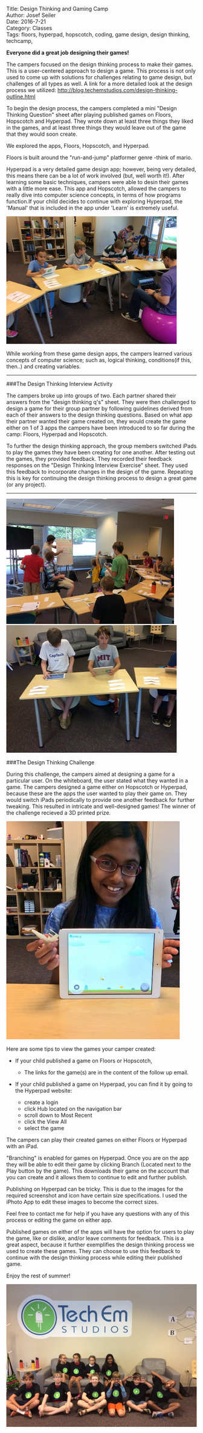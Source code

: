 Title: Design Thinking and Gaming Camp  
Author: Josef Seiler  
Date: 2016-7-21  
Category: Classes  
Tags: floors, hyperpad, hopscotch, coding, game design, design thinking, techcamp,  


**Everyone did a great job designing their games!**  

The campers focused on the design thinking process to make their games. This is a user-centered approach to design a game. This process is not only used to come up with solutions for challenges relating to game design, but challenges of all types as well. A link for a more detailed look at the design process we utilized: <http://blog.techemstudios.com/design-thinking-outline.html>    

To begin the design process, the campers completed a mini "Design Thinking Question" sheet after playing published games on Floors, Hopscotch and Hyperpad. They wrote down at least three things they liked in the games, and at least three things they would leave out of the game that they would soon create.  

We explored the apps, Floors, Hopscotch, and Hyperpad. 

Floors is built around the "run-and-jump" platformer genre -think of mario.   

Hyperpad is a very detailed game design app; however, being very detailed, this means there can be a lot of work involved (but, well worth it!). After learning some basic techniques, campers were able to desin their games with a little more ease. This app and Hopscotch, allowed the campers to really dive into computer science concepts, in terms of how programs function.If your child decides to continue with exploring Hyperpad, the 'Manual' that is included in the app under 'Learn' is extremely useful.  

![design solder](images/design-game-solder.jpg)

While working from these game design apps, the campers learned various concepts of computer science; such as, logical thinking, conditions(if this, then..) and creating variables. 

***  


###The Design Thinking Interview Activity     

The campers broke up into groups of two. Each partner shared their answers from the "design thinking q's" sheet. They were then challenged to design a game for their group partner by following guidelines derived from each of their answers to the design thinking questions. Based on what app their partner wanted their game created on, they would create the game either on 1 of 3 apps the campers have been introduced to so far during the camp: Floors, Hyperpad and Hopscotch.

To further the design thinking approach, the group members switched iPads to play the games they have been creating for one another. After testing out the games, they provided feedback. They recorded their feedback responses on the "Design Thinking Interview Exercise" sheet. They used this feedback to incorporate changes in the design of the game. Repeating this is key for continuing the design thinking process to design a great game (or any project).  

***  
![whiteboard](images/design-game-whiteboard.jpg)
![design group work](images/design-game-group.jpg)

###The Design Thinking Challenge  

During this challenge, the campers aimed at designing a game for a particular user. On the whiteboard, the user stated what they wanted in a game. The campers designed a game either on Hopscotch or Hyperpad, because these are the apps the user wanted to play their game on. They would switch iPads periodically to provide one another feedback for further tweaking. This resulted in intricate and well-designed games! The winner of the challenge recieved a 3D printed prize.  

![design challenge winner](images/design-game-win.jpg)

Here are some tips to view the games your camper created:  

* If your child published a game on Floors or Hopscotch,  
    + The links for the game(s) are in the content of the follow up email.  


* If your child published a game on Hyperpad, you can find it by going to the Hyperpad website:  
    + create a login  
    + click Hub located on the navigation bar  
    + scroll down to Most Recent  
    + click the View All  
    + select the game  

The campers can play their created games on either Floors or Hyperpad with an iPad.  

"Branching" is enabled for games on Hyperpad. Once you are on the app they will be able to edit their game by clicking Branch (Located next to the Play button by the game). This downloads their game on the account that you can create and it allows them to continue to edit and further publish.  

Publishing on Hyperpad can be tricky. This is due to the images for the required screenshot and icon have certain size specifications. I used the iPhoto App to edit these images to become the correct sizes.  

Feel free to contact me for help if you have any questions with any of this process or editing the game on either app.  

Published games on either of the apps will have the option for users to play the game, like or dislike, and/or leave comments for feedback. This is a great aspect, because it further exemplifies the design thinking process we used to create these games. They can choose to use this feedback to continue with the design thinking process while editing their published game.  

Enjoy the rest of summer!  

![group picture](images/design-game-pic.jpg)

